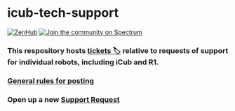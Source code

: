# icub-tech-support

[![ZenHub](https://img.shields.io/badge/Shipping_faster_with-ZenHub-435198.svg)](https://zenhub.com)
[![Join the community on Spectrum](https://withspectrum.github.io/badge/badge.svg)](https://spectrum.chat/icub)

### This respository hosts [**tickets :label:**](../../issues) relative to requests of support for individual robots, including iCub and R1.

### [General rules for posting](/.github/SUPPORT.md)

### Open up a new [Support Request](../../issues/new/choose)
